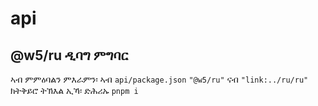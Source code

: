 # api

## @w5/ru ዲባግ ምግባር

ኣብ ምምዕባልን ምእራምን፡ ኣብ `api/package.json` `"@w5/ru"` ናብ `"link:../ru/ru"` ክትቅይሮ ትኽእል ኢኻ፡ ድሕሪኡ `pnpm i`
